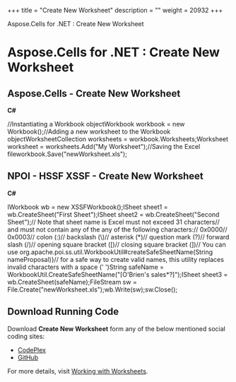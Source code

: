 +++
title = "Create New Worksheet" 
description = "" 
weight = 20932 
+++

Aspose.Cells for .NET : Create New Worksheet  

# Aspose.Cells for .NET : Create New Worksheet


## Aspose.Cells - Create New Worksheet

**C#**

//Instantiating a Workbook objectWorkbook workbook = new Workbook();//Adding a new worksheet to the Workbook objectWorksheetCollection worksheets = workbook.Worksheets;Worksheet worksheet = worksheets.Add("My Worksheet");//Saving the Excel fileworkbook.Save("newWorksheet.xls");

## NPOI - HSSF XSSF - Create New Worksheet

**C#**

IWorkbook wb = new XSSFWorkbook();ISheet sheet1 = wb.CreateSheet("First Sheet");ISheet sheet2 = wb.CreateSheet("Second Sheet");// Note that sheet name is Excel must not exceed 31 characters// and must not contain any of the any of the following characters:// 0x0000// 0x0003// colon (:)// backslash (\\)// asterisk (\*)// question mark (?)// forward slash (/)// opening square bracket (\[)// closing square bracket (\])// You can use org.apache.poi.ss.util.WorkbookUtil#createSafeSheetName(String nameProposal)}// for a safe way to create valid names, this utility replaces invalid characters with a space (' ')String safeName = WorkbookUtil.CreateSafeSheetName("\[O'Brien's sales\*?\]");ISheet sheet3 = wb.CreateSheet(safeName);FileStream sw = File.Create("newWorksheet.xls");wb.Write(sw);sw.Close();

## Download Running Code

Download **Create New Worksheet** form any of the below mentioned social coding sites:

*   [CodePlex](https://asposecellsnpoi.codeplex.com/downloads/get/1536886)
*   [GitHub](https://github.com/aspose-cells/Aspose.Cells-for-.NET/releases/download/Aspose.Cells_Vs_NPOI_HWPF_and_XWPF_v1.2/Create.New.Worksheet.zip)

For more details, visit [Working with Worksheets](http://www.aspose.com/docs/display/cellsnet/Working+with+Worksheets).

